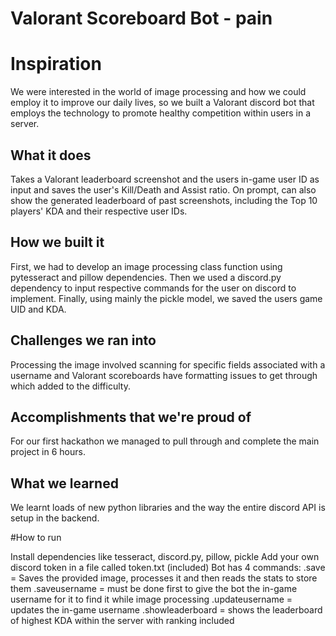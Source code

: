 # Valorant Scoreboard Bot - pain
# Inspiration

We were interested in the world of image processing and how we could employ it to improve our daily lives, so we built a Valorant discord bot that employs the technology to promote healthy competition within users in a server. 

## What it does

Takes a Valorant leaderboard screenshot and the users in-game user ID as input and saves the user's Kill/Death and Assist ratio. On prompt, can also show the generated leaderboard of past screenshots, including the Top 10 players' KDA and their respective user IDs.

## How we built it

First, we had to develop an image processing class function using pytesseract and pillow dependencies. Then we used a discord.py dependency to input respective commands for the user on discord to implement. Finally, using mainly the pickle model, we saved the users game UID and KDA. 

## Challenges we ran into

Processing the image involved scanning for specific fields associated with a username and Valorant scoreboards have formatting issues to get through which added to the difficulty.

## Accomplishments that we're proud of
For our first hackathon we managed to pull through and complete the main project in 6 hours.

## What we learned

We learnt loads of new python libraries and the way the entire discord API is setup in the backend.

#How to run

Install dependencies like tesseract, discord.py, pillow, pickle
Add your own discord token in a file called token.txt (included)
Bot has 4 commands:
.save = Saves the provided image, processes it and then reads the stats to store them
.saveusername = must be done first to give the bot the in-game username for it to find it while image processing
.updateusername = updates the in-game username
.showleaderboard = shows the leaderboard of highest KDA within the server with ranking included
